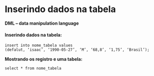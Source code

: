 # Inserindo dados na tabela

**DML – data manipulation language**

#### Inserindo dados na tabela:
```
insert into nome_tabela values
(defalut, ‘isaac’, ‘1990-05-27’, ‘M’, ‘68,8’, ‘1,75’, ‘Brasil’);
```
**Mostrando os registro e uma tabela:**
```
select * from nome_tabela
```




